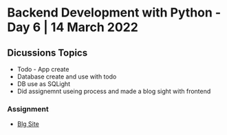 # Backend Development with Python - Day 6 | 14 March 2022

## Dicussions Topics 
* Todo - App create
* Database create and use with todo
* DB use as SQLight
* Did assignemnt useing process and made a blog sight with frontend


### Assignment
* [Blg Site]()




